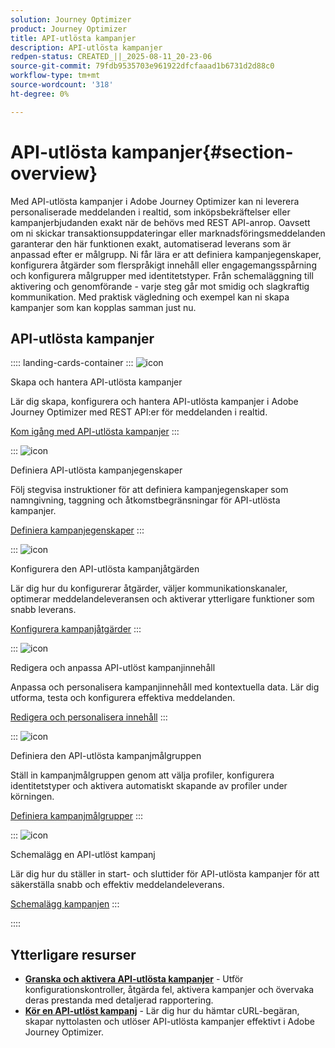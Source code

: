```yaml
---
solution: Journey Optimizer
product: Journey Optimizer
title: API-utlösta kampanjer
description: API-utlösta kampanjer
redpen-status: CREATED_||_2025-08-11_20-23-06
source-git-commit: 79fdb9535703e961922dfcfaaad1b6731d2d88c0
workflow-type: tm+mt
source-wordcount: '318'
ht-degree: 0%

---
```



# API-utlösta kampanjer{#section-overview}

Med API-utlösta kampanjer i Adobe Journey Optimizer kan ni leverera personaliserade meddelanden i realtid, som inköpsbekräftelser eller kampanjerbjudanden exakt när de behövs med REST API-anrop. Oavsett om ni skickar transaktionsuppdateringar eller marknadsföringsmeddelanden garanterar den här funktionen exakt, automatiserad leverans som är anpassad efter er målgrupp. Ni får lära er att definiera kampanjegenskaper, konfigurera åtgärder som flerspråkigt innehåll eller engagemangsspårning och konfigurera målgrupper med identitetstyper. Från schemaläggning till aktivering och genomförande - varje steg går mot smidig och slagkraftig kommunikation. Med praktisk vägledning och exempel kan ni skapa kampanjer som kan kopplas samman just nu.

## API-utlösta kampanjer

:::: landing-cards-container
:::
![icon](https://cdn.experienceleague.adobe.com/icons/circle-play.svg?lang=sv-SE)

Skapa och hantera API-utlösta kampanjer

Lär dig skapa, konfigurera och hantera API-utlösta kampanjer i Adobe Journey Optimizer med REST API:er för meddelanden i realtid.

[Kom igång med API-utlösta kampanjer](../using/campaigns/api-triggered-campaigns.md)
:::

:::
![icon](https://cdn.experienceleague.adobe.com/icons/list-check.svg?lang=sv-SE)

Definiera API-utlösta kampanjegenskaper

Följ stegvisa instruktioner för att definiera kampanjegenskaper som namngivning, taggning och åtkomstbegränsningar för API-utlösta kampanjer.

[Definiera kampanjegenskaper](../using/campaigns/api-triggered-campaign-properties.md)
:::

:::
![icon](https://cdn.experienceleague.adobe.com/icons/gear.svg?lang=sv-SE)

Konfigurera den API-utlösta kampanjåtgärden

Lär dig hur du konfigurerar åtgärder, väljer kommunikationskanaler, optimerar meddelandeleveransen och aktiverar ytterligare funktioner som snabb leverans.

[Konfigurera kampanjåtgärder](../using/campaigns/api-triggered-campaign-action.md)
:::

:::
![icon](https://cdn.experienceleague.adobe.com/icons/bullseye.svg?lang=sv-SE)

Redigera och anpassa API-utlöst kampanjinnehåll

Anpassa och personalisera kampanjinnehåll med kontextuella data. Lär dig utforma, testa och konfigurera effektiva meddelanden.

[Redigera och personalisera innehåll](../using/campaigns/api-triggered-campaign-content.md)
:::

:::
![icon](https://cdn.experienceleague.adobe.com/icons/users.svg?lang=sv-SE)

Definiera den API-utlösta kampanjmålgruppen

Ställ in kampanjmålgruppen genom att välja profiler, konfigurera identitetstyper och aktivera automatiskt skapande av profiler under körningen.

[Definiera kampanjmålgrupper](../using/campaigns/api-triggered-campaign-audience.md)
:::

:::
![icon](https://cdn.experienceleague.adobe.com/icons/clock.svg?lang=sv-SE)

Schemalägg en API-utlöst kampanj

Lär dig hur du ställer in start- och sluttider för API-utlösta kampanjer för att säkerställa snabb och effektiv meddelandeleverans.

[Schemalägg kampanjen](../using/campaigns/api-triggered-campaign-schedule.md)
:::

::::


## Ytterligare resurser

- **[Granska och aktivera API-utlösta kampanjer](../using/campaigns/review-activate-api-triggered-campaign.md)** - Utför konfigurationskontroller, åtgärda fel, aktivera kampanjer och övervaka deras prestanda med detaljerad rapportering.
- **[Kör en API-utlöst kampanj](../using/campaigns/trigger-campaigns.md)** - Lär dig hur du hämtar cURL-begäran, skapar nyttolasten och utlöser API-utlösta kampanjer effektivt i Adobe Journey Optimizer.
